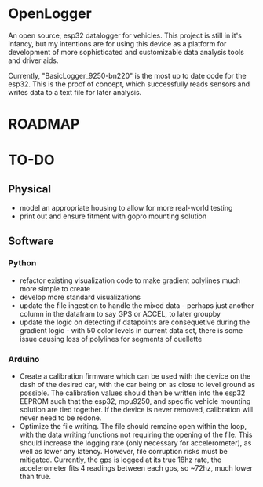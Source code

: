 # OpenLogger
An open source, esp32 datalogger for vehicles. This project is still in it's infancy, but my intentions are for using this device as a platform for development of more sophisticated and customizable data analysis tools and driver aids.

Currently, "BasicLogger_9250-bn220" is the most up to date code for the esp32. This is the proof of concept, which successfully reads sensors and writes data to a text file for later analysis.

# ROADMAP


# TO-DO

## Physical
- model an appropriate housing to allow for more real-world testing
- print out and ensure fitment with gopro mounting solution


## Software

### Python
- refactor existing visualization code to make gradient polylines much more simple to create
- develop more standard visualizations
- update the file ingestion to handle the mixed data - perhaps just another column in the datafram to say GPS or ACCEL, to later groupby
- update the logic on detecting if datapoints are consequetive during the gradient logic - with 50 color levels in current data set, there is some issue causing loss of polylines for segments of ouellette

### Arduino
- Create a calibration firmware which can be used with the device on the dash of the desired car, with the car being on as close to level ground as possible. The calibration values should then be written into the esp32 EEPROM such that the esp32, mpu9250, and specific vehicle mounting solution are tied together. If the device is never removed, calibration will never need to be redone.
- Optimize the file writing. The file should remaine open within the loop, with the data writing functions not requiring the opening of the file. This should increase the logging rate (only necessary for accelerometer), as well as lower any latency. However, file corruption risks must be mitigated. Currently, the gps is logged at its true 18hz rate, the accelerometer fits 4 readings between each gps, so ~72hz, much lower than true. 
